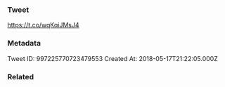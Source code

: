 ### Tweet
https://t.co/wqKqiJMsJ4

### Metadata
Tweet ID: 997225770723479553
Created At: 2018-05-17T21:22:05.000Z

### Related

